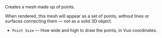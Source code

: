 Creates a mesh made up of points. 

When rendered, this mesh will appear as a set of points, without lines or surfaces connecting them — not as a solid 3D object. 

   - `Point Size` — How wide and high to draw the points, in Vuo coordinates.  

